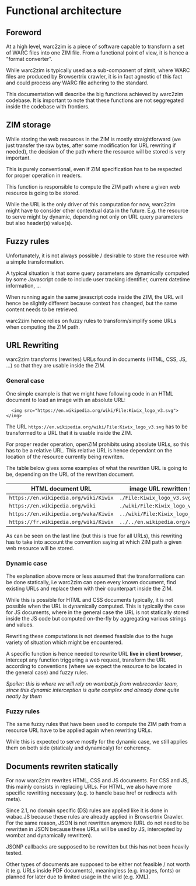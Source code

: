 # Functional architecture

## Foreword

At a high level, warc2zim is a piece of software capable to transform a set of WARC files into one ZIM file. From a functional point of view, it is hence a "format converter".

While warc2zim is typically used as a sub-component of zimit, where WARC files are produced by Browsertrix crawler, it is in fact agnostic of this fact and could process any WARC file adhering to the standard.

This documentation will describe the big functions achieved by warc2zim codebase. It is important to note that these functions are not seggregated inside the codebase with frontiers.

## ZIM storage

While storing the web resources in the ZIM is mostly straightforward (we just transfer the raw bytes, after some modification for URL rewriting if needed), the decision of the path where the resource will be stored is very important.

This is purely conventional, even if ZIM specification has to be respected for proper operation in readers.

This function is responsible to compute the ZIM path where a given web resource is going to be stored.

While the URL is the only driver of this computation for now, warc2zim might have to consider other contextual data in the future. E.g. the resource to serve might by dynamic, depending not only on URL query parameters but also header(s) value(s).

## Fuzzy rules

Unfortunately, it is not always possible / desirable to store the resource with a simple transformation.

A typical situation is that some query parameters are dynamically computed by some Javascript code to include user tracking identifier, current datetime information, ...

When running again the same javascript code inside the ZIM, the URL will hence be slightly different because context has changed, but the same content needs to be retrieved.

warc2zim hence relies on fuzzy rules to transform/simplify some URLs when computing the ZIM path.

## URL Rewriting

warc2zim transforms (rewrites) URLs found in documents (HTML, CSS, JS, ...) so that they are usable inside the ZIM.

### General case

One simple example is that we might have following code in an HTML document to load an image with an absolute URL:

```
  <img src="https://en.wikipedia.org/wiki/File:Kiwix_logo_v3.svg"></img>
```

The URL `https://en.wikipedia.org/wiki/File:Kiwix_logo_v3.svg` has to be transformed to a URL that it is usable inside the ZIM.

For proper reader operation, openZIM prohibits using absolute URLs, so this has to be a relative URL. This relative URL is hence dependant on the location of the resource currently being rewriten.

The table below gives some examples of what the rewritten URL is going to be, depending on the URL of the rewritten document.

| HTML document URL | image URL rewritten for usage inside the ZIM |
|--|--|
| `https://en.wikipedia.org/wiki/Kiwix` | `./File:Kiwix_logo_v3.svg` |
| `https://en.wikipedia.org/wiki` | `./wiki/File:Kiwix_logo_v3.svg` |
| `https://en.wikipedia.org/waka/Kiwix` | `../wiki/File:Kiwix_logo_v3.svg` |
| `https://fr.wikipedia.org/wiki/Kiwix` | `../../en.wikipedia.org/wiki/File:Kiwix_logo_v3.svg` |

As can be seen on the last line (but this is true for all URLs), this rewriting has to take into account the convention saying at which ZIM path a given web resource will be stored.

### Dynamic case

The explanation above more or less assumed that the transformations can be done statically, i.e warc2zim can open every known document, find existing URLs and replace them with their counterpart inside the ZIM.

While this is possible for HTML and CSS documents typically, it is not possible when the URL is dynamically computed. This is typically the case for JS documents, where in the general case the URL is not statically stored inside the JS code but computed on-the-fly by aggregating various strings and values.

Rewriting these computations is not deemed feasible due to the huge variety of situation which might be encountered.

A specific function is hence needed to rewrite URL **live in client browser**, intercept any function triggering a web request, transform the URL according to conventions (where we expect the resource to be located in the general case) and fuzzy rules.

_Spoiler: this is where we will rely on wombat.js from webrecorder team, since this dynamic interception is quite complex and already done quite neatly by them_

### Fuzzy rules

The same fuzzy rules that have been used to compute the ZIM path from a resource URL have to be applied again when rewriting URLs.

While this is expected to serve mostly for the dynamic case, we still applies them on both side (staticaly and dynamicaly) for coherency.

## Documents rewriten statically

For now warc2zim rewrites HTML, CSS and JS documents. For CSS and JS, this mainly consists in replacing URLs. For HTML, we also have more specific rewritting necessary (e.g. to handle base href or redirects with meta).

Since 2.1, no domain specific (DS) rules are applied like it is done in wabac.JS because these rules are already applied in Browsertrix Crawler. For the same reason, JSON is not rewritten anymore (URL do not need to be rewritten in JSON because these URLs will be used by JS, intercepted by wombat and dynamically rewritten).

JSONP callbacks are supposed to be rewritten but this has not been heavily tested.

Other types of documents are supposed to be either not feasible / not worth it (e.g. URLs inside PDF documents), meaningless (e.g. images, fonts) or planned for later due to limited usage in the wild (e.g. XML).
